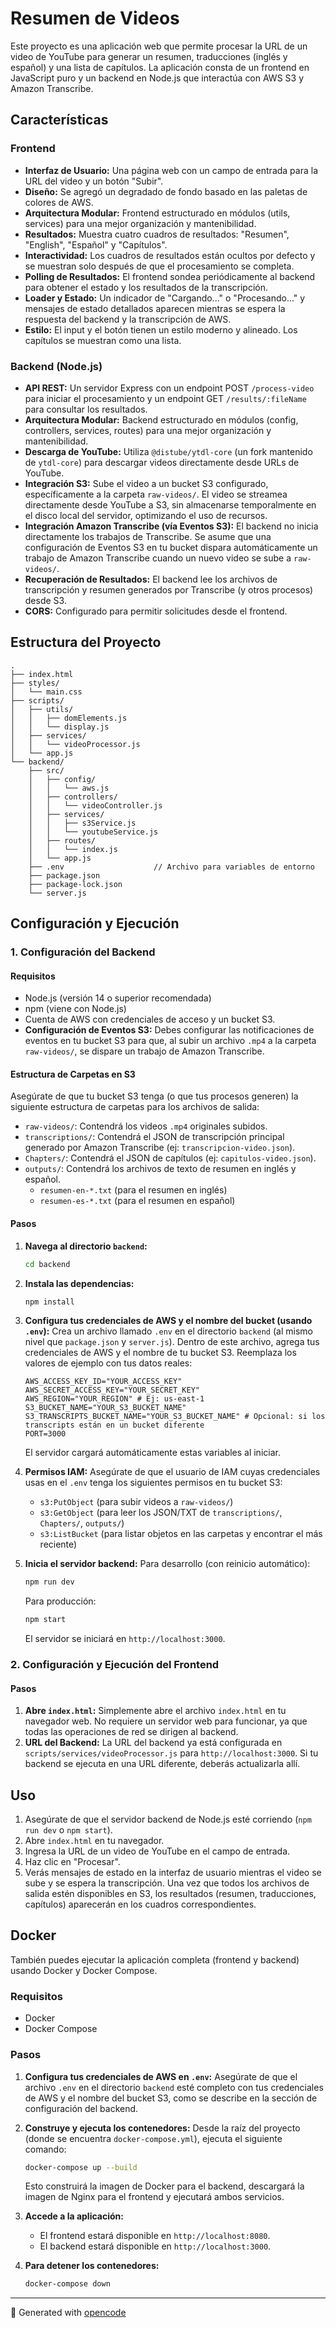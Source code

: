 # Resumen de Videos

Este proyecto es una aplicación web que permite procesar la URL de un video de YouTube para generar un resumen, traducciones (inglés y español) y una lista de capítulos. La aplicación consta de un frontend en JavaScript puro y un backend en Node.js que interactúa con AWS S3 y Amazon Transcribe.

## Características

### Frontend
- **Interfaz de Usuario:** Una página web con un campo de entrada para la URL del video y un botón "Subir".
- **Diseño:** Se agregó un degradado de fondo basado en las paletas de colores de AWS.
- **Arquitectura Modular:** Frontend estructurado en módulos (utils, services) para una mejor organización y mantenibilidad.
- **Resultados:** Muestra cuatro cuadros de resultados: "Resumen", "English", "Español" y "Capítulos".
- **Interactividad:** Los cuadros de resultados están ocultos por defecto y se muestran solo después de que el procesamiento se completa.
- **Polling de Resultados:** El frontend sondea periódicamente al backend para obtener el estado y los resultados de la transcripción.
- **Loader y Estado:** Un indicador de "Cargando..." o "Procesando..." y mensajes de estado detallados aparecen mientras se espera la respuesta del backend y la transcripción de AWS.
- **Estilo:** El input y el botón tienen un estilo moderno y alineado. Los capítulos se muestran como una lista.

### Backend (Node.js)
- **API REST:** Un servidor Express con un endpoint POST `/process-video` para iniciar el procesamiento y un endpoint GET `/results/:fileName` para consultar los resultados.
- **Arquitectura Modular:** Backend estructurado en módulos (config, controllers, services, routes) para una mejor organización y mantenibilidad.
- **Descarga de YouTube:** Utiliza `@distube/ytdl-core` (un fork mantenido de `ytdl-core`) para descargar videos directamente desde URLs de YouTube.
- **Integración S3:** Sube el video a un bucket S3 configurado, específicamente a la carpeta `raw-videos/`. El video se streamea directamente desde YouTube a S3, sin almacenarse temporalmente en el disco local del servidor, optimizando el uso de recursos.
- **Integración Amazon Transcribe (vía Eventos S3):** El backend no inicia directamente los trabajos de Transcribe. Se asume que una configuración de Eventos S3 en tu bucket dispara automáticamente un trabajo de Amazon Transcribe cuando un nuevo video se sube a `raw-videos/`.
- **Recuperación de Resultados:** El backend lee los archivos de transcripción y resumen generados por Transcribe (y otros procesos) desde S3.
- **CORS:** Configurado para permitir solicitudes desde el frontend.

## Estructura del Proyecto

```
.
├── index.html
├── styles/
│   └── main.css
├── scripts/
│   ├── utils/
│   │   ├── domElements.js
│   │   └── display.js
│   ├── services/
│   │   └── videoProcessor.js
│   └── app.js
└── backend/
    ├── src/
    │   ├── config/
    │   │   └── aws.js
    │   ├── controllers/
    │   │   └── videoController.js
    │   ├── services/
    │   │   ├── s3Service.js
    │   │   └── youtubeService.js
    │   ├── routes/
    │   │   └── index.js
    │   └── app.js
    ├── .env                    // Archivo para variables de entorno
    ├── package.json
    ├── package-lock.json
    └── server.js
```

## Configuración y Ejecución

### 1. Configuración del Backend

#### Requisitos
- Node.js (versión 14 o superior recomendada)
- npm (viene con Node.js)
- Cuenta de AWS con credenciales de acceso y un bucket S3.
- **Configuración de Eventos S3:** Debes configurar las notificaciones de eventos en tu bucket S3 para que, al subir un archivo `.mp4` a la carpeta `raw-videos/`, se dispare un trabajo de Amazon Transcribe.

#### Estructura de Carpetas en S3
Asegúrate de que tu bucket S3 tenga (o que tus procesos generen) la siguiente estructura de carpetas para los archivos de salida:
- `raw-videos/`: Contendrá los videos `.mp4` originales subidos.
- `transcriptions/`: Contendrá el JSON de transcripción principal generado por Amazon Transcribe (ej: `transcripcion-video.json`).
- `Chapters/`: Contendrá el JSON de capítulos (ej: `capitulos-video.json`).
- `outputs/`: Contendrá los archivos de texto de resumen en inglés y español.
    - `resumen-en-*.txt` (para el resumen en inglés)
    - `resumen-es-*.txt` (para el resumen en español)

#### Pasos
1.  **Navega al directorio `backend`:**
    ```bash
    cd backend
    ```
2.  **Instala las dependencias:**
    ```bash
    npm install
    ```
3.  **Configura tus credenciales de AWS y el nombre del bucket (usando `.env`):**
    Crea un archivo llamado `.env` en el directorio `backend` (al mismo nivel que `package.json` y `server.js`).
    Dentro de este archivo, agrega tus credenciales de AWS y el nombre de tu bucket S3. Reemplaza los valores de ejemplo con tus datos reales:

    ```dotenv
    AWS_ACCESS_KEY_ID="YOUR_ACCESS_KEY"
    AWS_SECRET_ACCESS_KEY="YOUR_SECRET_KEY"
    AWS_REGION="YOUR_REGION" # Ej: us-east-1
    S3_BUCKET_NAME="YOUR_S3_BUCKET_NAME"
    S3_TRANSCRIPTS_BUCKET_NAME="YOUR_S3_BUCKET_NAME" # Opcional: si los transcripts están en un bucket diferente
    PORT=3000
    ```
    El servidor cargará automáticamente estas variables al iniciar.

4.  **Permisos IAM:**
    Asegúrate de que el usuario de IAM cuyas credenciales usas en el `.env` tenga los siguientes permisos en tu bucket S3:
    - `s3:PutObject` (para subir videos a `raw-videos/`)
    - `s3:GetObject` (para leer los JSON/TXT de `transcriptions/`, `Chapters/`, `outputs/`)
    - `s3:ListBucket` (para listar objetos en las carpetas y encontrar el más reciente)

5.  **Inicia el servidor backend:**
    Para desarrollo (con reinicio automático):
    ```bash
    npm run dev
    ```
    Para producción:
    ```bash
    npm start
    ```
    El servidor se iniciará en `http://localhost:3000`.

### 2. Configuración y Ejecución del Frontend

#### Pasos
1.  **Abre `index.html`:**
    Simplemente abre el archivo `index.html` en tu navegador web. No requiere un servidor web para funcionar, ya que todas las operaciones de red se dirigen al backend.
2.  **URL del Backend:**
    La URL del backend ya está configurada en `scripts/services/videoProcessor.js` para `http://localhost:3000`. Si tu backend se ejecuta en una URL diferente, deberás actualizarla allí.

## Uso

1.  Asegúrate de que el servidor backend de Node.js esté corriendo (`npm run dev` o `npm start`).
2.  Abre `index.html` en tu navegador.
3.  Ingresa la URL de un video de YouTube en el campo de entrada.
4.  Haz clic en "Procesar".
5.  Verás mensajes de estado en la interfaz de usuario mientras el video se sube y se espera la transcripción. Una vez que todos los archivos de salida estén disponibles en S3, los resultados (resumen, traducciones, capítulos) aparecerán en los cuadros correspondientes.

## Docker

También puedes ejecutar la aplicación completa (frontend y backend) usando Docker y Docker Compose.

### Requisitos
- Docker
- Docker Compose

### Pasos

1.  **Configura tus credenciales de AWS en `.env`:**
    Asegúrate de que el archivo `.env` en el directorio `backend` esté completo con tus credenciales de AWS y el nombre del bucket S3, como se describe en la sección de configuración del backend.

2.  **Construye y ejecuta los contenedores:**
    Desde la raíz del proyecto (donde se encuentra `docker-compose.yml`), ejecuta el siguiente comando:
    ```bash
    docker-compose up --build
    ```
    Esto construirá la imagen de Docker para el backend, descargará la imagen de Nginx para el frontend y ejecutará ambos servicios.

3.  **Accede a la aplicación:**
    - El frontend estará disponible en `http://localhost:8080`.
    - El backend estará disponible en `http://localhost:3000`.

4.  **Para detener los contenedores:**
    ```bash
    docker-compose down
    ```


---
🤖 Generated with [opencode](https://opencode.ai)
